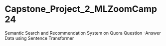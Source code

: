 # Capstone_Project_2_MLZoomCamp24
Semantic Search and Recommendation System on Quora Question -Answer Data using Sentence Transformer 
